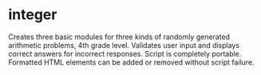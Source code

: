 # integer
Creates three basic modules for three kinds of randomly generated arithmetic
problems, 4th grade level. 
Validates user input and displays correct answers for incorrect responses.
Script is completely portable. Formatted HTML elements can be added or
removed without script failure.  

